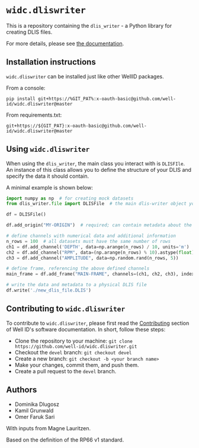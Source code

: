 # `widc.dliswriter`

This is a repository containing the `dlis_writer` - a Python library for creating DLIS files.

For more details, please see [the documentation](https://well-id-widcdliswriter.readthedocs-hosted.com/en/latest/).

## Installation instructions
`widc.dliswriter` can be installed just like other WellID packages.

From a console:

```commandline
pip install git+https://%GIT_PAT%:x-oauth-basic@github.com/well-id/widc.dliswriter@master
```

From requirements.txt:

```commandline
git+https://${GIT_PAT}:x-oauth-basic@github.com/well-id/widc.dliswriter@master
```

## Using `widc.dliswriter`
When using the `dlis_writer`, the main class you interact with is `DLISFIle`.
An instance of this class allows you to define the structure of your DLIS and specify the data it should contain.

A minimal example is shown below:

```python
import numpy as np  # for creating mock datasets
from dlis_writer.file import DLISFile  # the main dlis-writer object you will interact with

df = DLISFile()

df.add_origin("MY-ORIGIN")  # required; can contain metadata about the well, scan procedure, etc.

# define channels with numerical data and additional information
n_rows = 100  # all datasets must have the same number of rows
ch1 = df.add_channel('DEPTH', data=np.arange(n_rows) / 10, units='m')
ch2 = df.add_channel("RPM", data=(np.arange(n_rows) % 10).astype(float))
ch3 = df.add_channel("AMPLITUDE", data=np.random.rand(n_rows, 5))

# define frame, referencing the above defined channels
main_frame = df.add_frame("MAIN-FRAME", channels=(ch1, ch2, ch3), index_type='BOREHOLE-DEPTH')

# write the data and metadata to a physical DLIS file
df.write('./new_dlis_file.DLIS')
```

## Contributing to `widc.dliswriter`
To contribute to `widc.dliswriter`, please first read the 
[Contributing](https://well-id-well-id-software-documentation.readthedocs-hosted.com/en/latest/for_developers/contribute.html) 
section of Well ID's software documentation. In short, follow these steps:

* Clone the repository to your machine: `git clone https://github.com/well-id/widc.dliswriter.git`
* Checkout the `devel` branch: `git checkout devel`
* Create a new branch: `git checkout -b <your branch name>`
* Make your changes, commit them, and push them.
* Create a pull request to the `devel` branch.

## Authors
* Dominika Dlugosz
* Kamil Grunwald
* Omer Faruk Sari

With inputs from Magne Lauritzen.

Based on the definition of the RP66 v1 standard.
